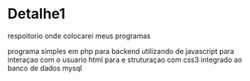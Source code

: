 # Detalhe1
respoitorio onde colocarei meus programas

programa simples em php para backend utilizando de javascript para interaçao com o usuario html para e struturaçao com css3 integrado ao banco de dados mysql
